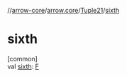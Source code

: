 //[arrow-core](../../../index.md)/[arrow.core](../index.md)/[Tuple21](index.md)/[sixth](sixth.md)

# sixth

[common]\
val [sixth](sixth.md): [F](index.md)

